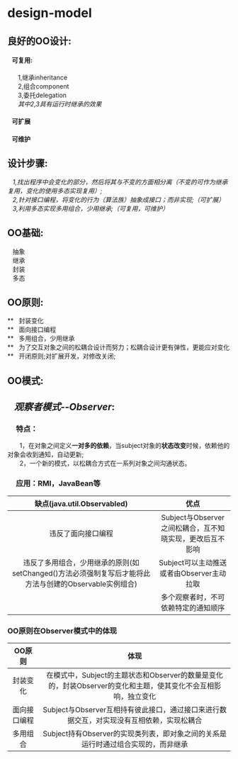 # design-model

## 良好的OO设计:  
#### &nbsp;&nbsp;&nbsp;可复用:  
&nbsp;&nbsp;&nbsp;&nbsp;&nbsp;&nbsp;1,继承inheritance  
&nbsp;&nbsp;&nbsp;&nbsp;&nbsp;&nbsp;2,组合component  
&nbsp;&nbsp;&nbsp;&nbsp;&nbsp;&nbsp;3,委托delegation  
*&nbsp;&nbsp;&nbsp;&nbsp;&nbsp;&nbsp;其中2,3具有运行时继承的效果*  
#### &nbsp;&nbsp;&nbsp;可扩展  
#### &nbsp;&nbsp;&nbsp;可维护  

## 设计步骤:  
&nbsp;&nbsp;&nbsp;*1,找出程序中会变化的部分，然后将其与不变的方面相分离（不变的可作为继承复用，变化的使用多态实现复用）;*  
&nbsp;&nbsp;&nbsp;*2,针对接口编程，将变化的行为（算法族）抽象成接口；而非实现;（可扩展）*  
&nbsp;&nbsp;&nbsp;*3,利用多态实现多用组合，少用继承;（可复用，可维护）*  


## OO基础:  
&nbsp;&nbsp;&nbsp;抽象  
&nbsp;&nbsp;&nbsp;继承  
&nbsp;&nbsp;&nbsp;封装  
&nbsp;&nbsp;&nbsp;多态  
  
## OO原则:  
**&nbsp;&nbsp;&nbsp;封装变化  
**&nbsp;&nbsp;&nbsp;面向接口编程  
**&nbsp;&nbsp;&nbsp;多用组合，少用继承  
**&nbsp;&nbsp;&nbsp;为了交互对象之间的松耦合设计而努力；松耦合设计更有弹性，更能应对变化  
**&nbsp;&nbsp;&nbsp;开闭原则;对扩展开发，对修改关闭;  

## OO模式:  
## *&nbsp;&nbsp;&nbsp;观察者模式--Observer*:  
### &nbsp;&nbsp;&nbsp;&nbsp;&nbsp;特点：  
&nbsp;&nbsp;&nbsp;&nbsp;&nbsp;&nbsp;&nbsp;1，在对象之间定义**一对多的依赖**，当subject对象的**状态改变**时候，依赖他的对象会收到通知，自动更新;  
&nbsp;&nbsp;&nbsp;&nbsp;&nbsp;&nbsp;&nbsp;2，一个新的模式，以松耦合方式在一系列对象之间沟通状态。  
### &nbsp;&nbsp;&nbsp;&nbsp;&nbsp;应用：RMI，JavaBean等


|缺点(java.util.Observabled)|优点|  
|:--:|:--:|
|违反了面向接口编程|Subject与Observer之间松耦合，互不知晓实现，更改后互不影响|
|违反了多用组合，少用继承的原则(如setChanged()方法必须强制复写后才能将此方法与创建的Observable实例组合)|Subject可以主动推送或者由Observer主动拉取|
|&nbsp;&nbsp;&nbsp;&nbsp;&nbsp;|多个观察者时，不可依赖特定的通知顺序|

### OO原则在Observer模式中的体现  
|  OO原则  |  体现  |
|:------:|:------:|
|封装变化|在模式中，Subject的主题状态和Observer的数量是变化的，封装Observer的变化和主题，使其变化不会互相影响，独立变化|
|面向接口编程|Subject与Observer互相持有彼此接口，通过接口来进行数据交互，对实现没有互相依赖，实现松耦合|
|多用组合|Subject持有Observer的实现类列表，即对象之间的关系是运行时通过组合实现的，而非继承|
